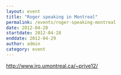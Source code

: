 ```yaml
---
layout: event
title: "Roger speaking in Montreal"
permalink: /events/roger-speaking-montreal
date: 2012-04-28
startdate: 2012-04-28
enddate: 2012-04-29
author: admin
category: event
---
```


http://www.iro.umontreal.ca/~prive12/

